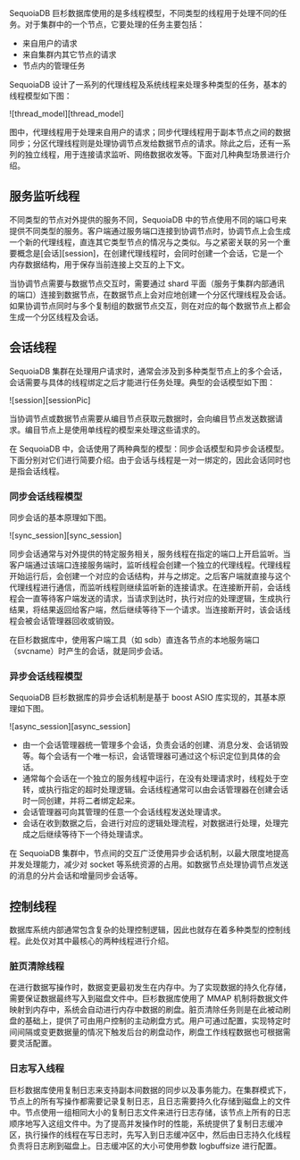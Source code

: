 [^_^]:
    线程模型简介
    作者：杨上德
    时间：20190313
    评审意见
    王涛：时间：
    许建辉：时间：
    市场部：时间：20190911

SequoiaDB 巨杉数据库使用的是多线程模型，不同类型的线程用于处理不同的任务。对于集群中的一个节点，它要处理的任务主要包括：
- 来自用户的请求
- 来自集群内其它节点的请求
- 节点内的管理任务

SequoiaDB 设计了一系列的代理线程及系统线程来处理多种类型的任务，基本的线程模型如下图：

![thread_model][thread_model]

图中，代理线程用于处理来自用户的请求；同步代理线程用于副本节点之间的数据同步；分区代理线程则是处理协调节点发给数据节点的请求。除此之后，还有一系列的独立线程，用于连接请求监听、网络数据收发等。下面对几种典型场景进行介绍。

服务监听线程
----

不同类型的节点对外提供的服务不同，SequoiaDB 中的节点使用不同的端口号来提供不同类型的服务。客户端通过服务端口连接到协调节点时，协调节点上会生成一个新的代理线程，直连其它类型节点的情况与之类似。与之紧密关联的另一个重要概念是[会话][session]，在创建代理线程时，会同时创建一个会话，它是一个内存数据结构，用于保存当前连接上交互的上下文。

当协调节点需要与数据节点交互时，需要通过 shard 平面（服务于集群内部通讯的端口）连接到数据节点，在数据节点上会对应地创建一个分区代理线程及会话。如果协调节点同时与多个复制组的数据节点交互，则在对应的每个数据节点上都会生成一个分区线程及会话。

会话线程
----

SequoiaDB 集群在处理用户请求时，通常会涉及到多种类型节点上的多个会话，会话需要与具体的线程绑定之后才能进行任务处理。典型的会话模型如下图：

![session][sessionPic]

当协调节点或数据节点需要从编目节点获取元数据时，会向编目节点发送数据请求。编目节点上是使用单线程的模型来处理这些请求的。

在 SequoiaDB 中，会话使用了两种典型的模型：同步会话模型和异步会话模型。下面分别对它们进行简要介绍。由于会话与线程是一对一绑定的，因此会话同时也是指会话线程。

### 同步会话线程模型 ###
同步会话的基本原理如下图。

![sync_session][sync_session]

同步会话通常与对外提供的特定服务相关，服务线程在指定的端口上开启监听。当客户端通过该端口连接服务端时，监听线程会创建一个独立的代理线程。代理线程开始运行后，会创建一个对应的会话结构，并与之绑定。之后客户端就直接与这个代理线程进行通信，而监听线程则继续监听新的连接请求。在连接断开前，会话线程会一直等待客户端发送的请求，当请求到达时，执行对应的处理逻辑，生成执行结果，将结果返回给客户端，然后继续等待下一个请求。当连接断开时，该会话线程会被会话管理器回收或销毁。

在巨杉数据库中，使用客户端工具（如 sdb）直连各节点的本地服务端口（svcname）时产生的会话，就是同步会话。

### 异步会话线程模型 ###
SequoiaDB 巨杉数据库的异步会话机制是基于 boost ASIO 库实现的，其基本原理如下图。

![async_session][async_session]

- 由一个会话管理器统一管理多个会话，负责会话的创建、消息分发、会话销毁等。每个会话有一个唯一标识，会话管理器可通过这个标识定位到具体的会话。
- 通常每个会话在一个独立的服务线程中运行，在没有处理请求时，线程处于空转，或执行指定的超时处理逻辑。会话线程通常可以由会话管理器在创建会话时一同创建，并将二者绑定起来。
- 会话管理器可向其管理的任意一个会话线程发送处理请求。
- 会话在收到数据之后，会进行对应的逻辑处理流程，对数据进行处理，处理完成之后继续等待下一个待处理请求。

在 SequoiaDB 集群中，节点间的交互广泛使用异步会话机制，以最大限度地提高并发处理能力，减少对 socket 等系统资源的占用。如数据节点处理协调节点发送的消息的分片会话和增量同步会话等。

控制线程
----
数据库系统内部通常包含复杂的处理控制逻辑，因此也就存在着多种类型的控制线程。此处仅对其中最核心的两种线程进行介绍。
### 脏页清除线程 ###
在进行数据写操作时，数据变更最初发生在内存中。为了实现数据的持久化存储，需要保证数据最终写入到磁盘文件中。巨杉数据库使用了 MMAP 机制将数据文件映射到内存中，系统会自动进行内存中数据的刷盘。脏页清除任务则是在此被动刷盘的基础上，提供了可由用户控制的主动刷盘方式。用户可通过配置，实现特定时间间隔或变更数据量的情况下触发后台的刷盘动作，刷盘工作线程数据也可根据需要灵活配置。

### 日志写入线程 ###
巨杉数据库使用复制日志来支持副本间数据的同步以及事务能力。在集群模式下，节点上的所有写操作都需要记录复制日志，且日志需要持久化存储到磁盘上的文件中。节点使用一组相同大小的复制日志文件来进行日志存储，该节点上所有的日志顺序地写入这组文件中。为了提高并发操作时的性能，系统提供了复制日志缓冲区，执行操作的线程在写日志时，先写入到日志缓冲区中，然后由日志持久化线程负责将日志刷到磁盘上。日志缓冲区的大小可使用参数 logbuffsize 进行配置。

[^_^]:
    本文使用到的所有链接及引用
[thread_model]: images/Distributed_Engine/Architecture/Thread_Model/thread_model.png
[session]:manual/Distributed_Engine/Architecture/Thread_Model/session.md
[sessionPic]: images/Distributed_Engine/Architecture/Thread_Model/session.png
[edu]:manual/Distributed_Engine/Architecture/Thread_Model/edu.md
[sync_session]:images/Distributed_Engine/Architecture/Thread_Model/sync_session.png
[async_session]:images/Distributed_Engine/Architecture/Thread_Model/async_session.png
